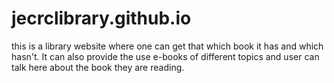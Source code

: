 jecrclibrary.github.io
======================
this is a library website where
one can get that which book it has and which hasn't.
It can also provide the use e-books of different topics
and user can talk here about the book they are reading.
